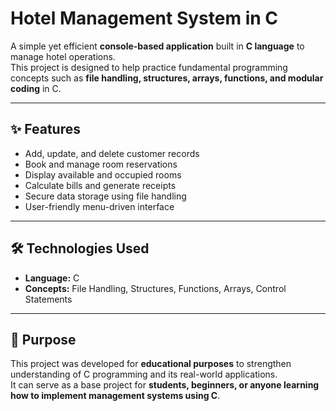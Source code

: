 # Hotel Management System in C

A simple yet efficient **console-based application** built in **C language** to manage hotel operations.  
This project is designed to help practice fundamental programming concepts such as **file handling, structures, arrays, functions, and modular coding** in C.

---

## ✨ Features
- Add, update, and delete customer records  
- Book and manage room reservations  
- Display available and occupied rooms  
- Calculate bills and generate receipts  
- Secure data storage using file handling  
- User-friendly menu-driven interface  

---

## 🛠️ Technologies Used
- **Language:** C  
- **Concepts:** File Handling, Structures, Functions, Arrays, Control Statements  

---

## 🎯 Purpose
This project was developed for **educational purposes** to strengthen understanding of C programming and its real-world applications.  
It can serve as a base project for **students, beginners, or anyone learning how to implement management systems using C**.
